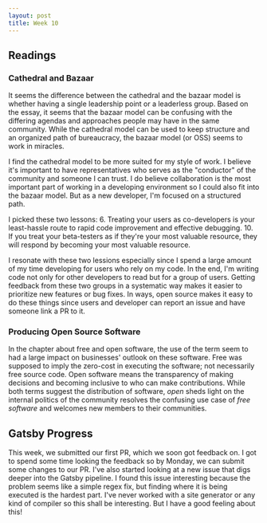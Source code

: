 ```yaml
---
layout: post
title: Week 10
---
```


## Readings

### Cathedral and Bazaar
It seems the difference between the cathedral and the bazaar model is whether having a single leadership point or a leaderless group. Based on the essay, it seems that the bazaar model can be confusing with the differing agendas and approaches people may have in the same community. While the cathedral model can be used to keep structure and an organized path of bureaucracy, the bazaar model (or OSS) seems to work in miracles.

I find the cathedral model to be more suited for my style of work. I believe it's important to have representatives who serves as the "conductor" of the community and someone I can trust. I do believe collaboration is the most important part of working in a developing environment so I could also fit into the bazaar model. But as a new developer, I'm focused on a structured path.

I picked these two lessons:
6. Treating your users as co-developers is your least-hassle route to rapid code improvement and effective debugging.
10. If you treat your beta-testers as if they're your most valuable resource, they will respond by becoming your most valuable resource.

I resonate with these two lessions especially since I spend a large amount of my time developing for users who rely on my code. In the end, I'm writing code not only for other developers to read but for a group of users. Getting feedback from these two groups in a systematic way makes it easier to prioritize new features or bug fixes. In ways, open source makes it easy to do these things since users and developer can report an issue and have someone link a PR to it. 

### Producing Open Source Software
In the chapter about free and open software, the use of the term seem to had a large impact on businesses' outlook on these software. Free was supposed to imply the zero-cost in executing the software; not necessarily free source code. Open software means the transparency of making decisions and becoming inclusive to who can make contributions. While both terms suggest the distribution of software, *open* sheds light on the internal politics of the community resolves the confusing use case of *free software* and welcomes new members to their communities.

## Gatsby Progress
This week, we submitted our first PR, which we soon got feedback on. I got to spend some time looking the feedback so by Monday, we can submit some changes to our PR. I've also started looking at a new issue that digs deeper into the Gatsby pipeline. I found this issue interesting because the problem seems like a simple regex fix, but finding where it is being executed is the hardest part. I've never worked with a site generator or any kind of compiler so this shall be interesting. But I have a good feeling about this!
